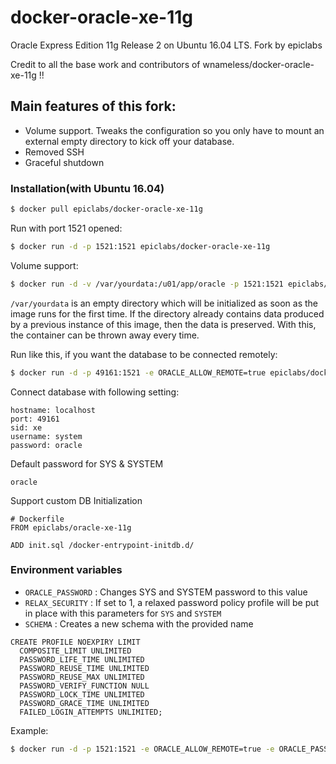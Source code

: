 docker-oracle-xe-11g
============================
Oracle Express Edition 11g Release 2 on Ubuntu 16.04 LTS. Fork by epiclabs

Credit to all the base work and contributors of wnameless/docker-oracle-xe-11g !!

## Main features of this fork:

* Volume support. Tweaks the configuration so you only have to mount an external empty directory to kick off your database.
* Removed SSH
* Graceful shutdown

### Installation(with Ubuntu 16.04)

```bash 
$ docker pull epiclabs/docker-oracle-xe-11g
```

Run with port 1521 opened:
```bash
$ docker run -d -p 1521:1521 epiclabs/docker-oracle-xe-11g
```

Volume support:

```bash
$ docker run -d -v /var/yourdata:/u01/app/oracle -p 1521:1521 epiclabs/docker-oracle-xe-11g
```

`/var/yourdata` is an empty directory which will be initialized as soon as the image runs for the first time. If the directory already contains data produced by a previous instance of this image, then the data is preserved. With this, the container can be thrown away every time.


Run like this, if you want the database to be connected remotely:

```bash
$ docker run -d -p 49161:1521 -e ORACLE_ALLOW_REMOTE=true epiclabs/docker-oracle-xe-11g
```

Connect database with following setting:
```
hostname: localhost
port: 49161
sid: xe
username: system
password: oracle
```

Default password for SYS & SYSTEM
```
oracle
```

Support custom DB Initialization
```
# Dockerfile
FROM epiclabs/oracle-xe-11g

ADD init.sql /docker-entrypoint-initdb.d/
```

### Environment variables

* `ORACLE_PASSWORD` : Changes SYS and SYSTEM password to this value
* `RELAX_SECURITY` : If set to 1, a relaxed password policy profile will be put in place with this parameters for `SYS` and `SYSTEM`
* `SCHEMA` : Creates a new schema with the provided name

```
CREATE PROFILE NOEXPIRY LIMIT
  COMPOSITE_LIMIT UNLIMITED
  PASSWORD_LIFE_TIME UNLIMITED
  PASSWORD_REUSE_TIME UNLIMITED
  PASSWORD_REUSE_MAX UNLIMITED
  PASSWORD_VERIFY_FUNCTION NULL
  PASSWORD_LOCK_TIME UNLIMITED
  PASSWORD_GRACE_TIME UNLIMITED
  FAILED_LOGIN_ATTEMPTS UNLIMITED;
```

Example:

```bash
$ docker run -d -p 1521:1521 -e ORACLE_ALLOW_REMOTE=true -e ORACLE_PASSWORD=testpassword -e RELAX_SECURITY=1 epiclabs/docker-oracle-xe-11g
```

